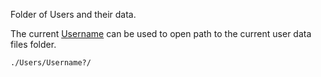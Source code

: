 Folder of Users and their data.

The current [Username]() can be used to open path to the current user data files folder.

`./Users/Username?/`
